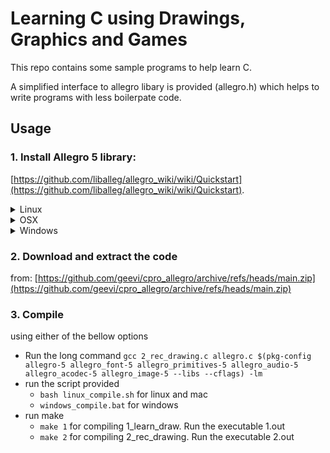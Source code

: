 # Learning C using Drawings, Graphics and Games
This repo contains some sample programs to help learn C.

A simplified interface to allegro libary is provided (allegro.h) which helps to write programs with less boilerpate code.

## Usage
### 1. Install Allegro 5 library:  
  [https://github.com/liballeg/allegro_wiki/wiki/Quickstart](https://github.com/liballeg/allegro_wiki/wiki/Quickstart).

<details>
<summary>Linux</summary>

#### Ubuntu 18.04+ (or derivatives thereof)

First, add the Allegro PPA. This gives you up-to-date versions of Allegro; the base repos only provide 5.2.3 at the time of writing.

```bash
sudo add-apt-repository ppa:allegro/5.2
```

Then, install Allegro:

```bash
sudo apt-get install liballegro*5.2 liballegro*5-dev
```

#### Debian-based distributions (Debian, Mint, Ubuntu, etc..)

```bash
sudo apt-get install liballegro-ttf5-dev
```

#### Fedora

```bash
sudo dnf install allegro5*
```

#### Arch

```bash
sudo pacman -S allegro
```

#### openSUSE Tumbleweed

```bash
sudo zypper install liballegro*
```

#### Others

Binary packages may be available for your distro; feel free to add them here if so.

Otherwise, select "Something else" below.

</details>

<details>
<summary>OSX</summary>

#### Install with [Homebrew](https://brew.sh/)

```bash
brew install allegro
```

You will also need to install pkg-config, if it is not already installed.

```bash
brew install pkg-config
```

</details>

<details>
<summary>Windows</summary>

#### Visual Studio 2015+

Install per-project using [NuGet](https://www.nuget.org/) in PowerShell:

```ps1
cd MyProjectDir\
Install-Package Allegro
```

Or, just [[install from within Visual Studio|Allegro in Visual Studio#using-nuget-within-visual-studio]].

#### MinGW (via MSYS2)

* [Go to the Allegro releases page](https://github.com/liballeg/allegro5/releases) and find the most recent Allegro 5 version.
  * There are a few options for MinGW - but for those new to Allegro, we recommend downloading the **x86_64 dynamic** package.
  * This will be named - e.g. for v5.2.6 - **allegro-x86_64-w64-mingw32-gcc-9.2.0-posix-seh-dynamic-5.2.6.0.zip**.
* Extract the relevant directories into your MinGW install's include & library paths:
  * Find out where you installed MinGW (`C:\msys64` is the default).
  * The .zip contains three directories under `allegro\`: `bin\ include\ lib\`.
  * Extract the files from each to e.g. `C:\msys64\mingw64\bin`, `C:\msys64\mingw64\include`, `C:\msys64\mingw64\lib` respectively.

</details>

### 2. Download and extract the code 
from: [https://github.com/geevi/cpro_allegro/archive/refs/heads/main.zip](https://github.com/geevi/cpro_allegro/archive/refs/heads/main.zip)
  

### 3. Compile 
using either of the bellow options  
  - Run the long command
  ``gcc 2_rec_drawing.c allegro.c $(pkg-config allegro-5 allegro_font-5 allegro_primitives-5 allegro_audio-5 allegro_acodec-5 allegro_image-5 --libs --cflags) -lm``
  - run the script provided 
    - ``bash linux_compile.sh`` for linux and mac 
    - ``windows_compile.bat`` for windows   
  - run make
    - ``make 1`` for compiling 1_learn_draw. Run the executable 1.out
    - ``make 2`` for compiling 2_rec_drawing. Run the executable 2.out
  
